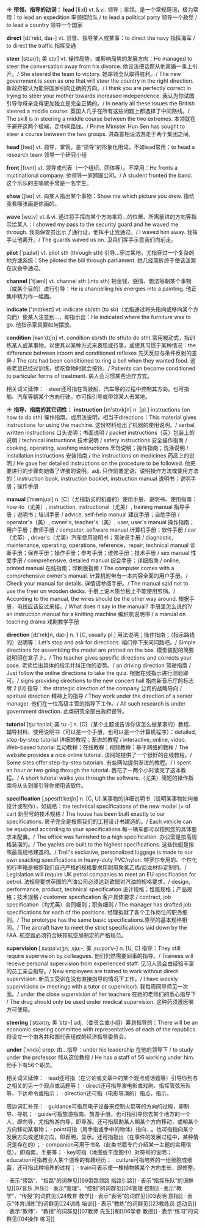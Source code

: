 ☀ <span class="category">**带领、指导的动词：**</span>
<span class="vocabulary">**lead**</span> [li:d] 
<span class="definition">vt.＆vi. 领导；率领。是一个常规用词，极为常用：</span>to lead an expedition 率领探险队 / to lead a political party 领导一个政党 / to lead a country 领导一个国家

<span class="vocabulary">**direct**</span> [dɪ'rekt, daɪ-] 
<span class="definition">vt. 监督、指导某人或某事：</span>to direct the navy 指挥海军 / to direct the traffic 指挥交通
           
<span class="vocabulary">**steer**</span> [stɪə(r); 美 stɪr]
<span class="definition">vt. 操控局势，或影响局势的发展方向：</span>He managed to steer the conversation away from his divorce. 他设法把话题从他离婚一事上引开。/ She steered the team to victory. 她率领全队取得胜利。/ The new government is seen as one that will steer the country in the right direction. 新政府被认为能将国家引向正确的方向。/ I think you are perfectly correct in trying to steer your mother towards increased independence. 我认为你试图引导你母亲变得更加独立是完全正确的。/ In nearly all these issues the British steered a middle course. 英国人几乎在所有这些问题上都选择了中间路线。/ The skill is in steering a middle course between the two extremes. 本领就在于避开这两个极端，走中间路线。/ Prime Minister Hun Sen has sought to steer a course between the two groups. 洪森首相设法游走于两个集团之间。

<span class="vocabulary">**head**</span> [hed] 
<span class="definition">vt. 领导，掌管。是“领导”的形象化用词，不如lead常用：</span>to head a research team 领导一个研究小组

<span class="vocabulary">**front**</span> [frʌnt] 
<span class="definition">vt. 领导或代表（一个组织、团体等）。不常用：</span>He fronts a multinational company. 他领导一家跨国公司。/ A student fronted the band. 这个乐队的主唱歌手曾是一名学生。

<span class="vocabulary">**show**</span> [ʃəʊ] 
<span class="definition">vt. 向某人指出某个事物：</span>Show me which picture you drew. 指给我看哪张画是你画的。

<span class="vocabulary">**wave**</span> [weɪv] 
<span class="definition">vt.＆vi. 通过将手挥向某个方向来将…的位置、所需前进的方向等指示给某人：</span>I showed my pass to the security guard and he waved me through. 我向保安员出示了通行证，他挥手让我通过。/ I waved him away. 我挥手让他离开。/ The guards waved us on. 卫兵们挥手示意我们向前走。

<span class="vocabulary">**pilot**</span> ['paɪlət] 
<span class="definition">vt. pilot sth (through sth) 引导…穿过某地，尤指穿过一个复杂的地方或系统：</span>She piloted the bill through parliament. 她几经周折终于使该法案在议会中通过。

<span class="vocabulary">**channel**</span> ['tʃænl] 
<span class="definition">vt. channel sth (into sth) 把金钱、感情、想法等朝某个事物（或某个目的）进行引导：</span>He is channelling his energies into a painting. 他正集中精力作一幅画。

<span class="vocabulary">**indicate**</span> ['ɪndɪkeɪt] 
<span class="definition">vt. indicate sb/sth (to sb)（尤指通过将头指向或移向某个方向而）使某人注意到…，即指示出：</span>He indicated where the furniture was to go. 他指示家具要如何摆放。

<span class="vocabulary">**condition**</span> [kən'dɪʃn] 
<span class="definition">vt. condition sb/sth (to sth/to do sth) 常用被动式，指训练某人或某事物，以使其以某种方式来表现或行事，或使其习惯于某种情况：</span>the difference between inborn and conditioned reflexes 先天反应与条件反射的差异 / The rats had been conditioned to ring a bell when they wanted food. 这些老鼠已经过训练，想吃食物时就会按铃。/ Patients can become conditioned to particular forms of treatment. 病人会习惯某些治疗方式。

相关词义延伸：
· steer还可指在驾驶船、汽车等的过程中控制其方向。也可指船、汽车等朝某个方向行驶。亦可指引导或带领某人去某地。

☀ <span class="category">**指导、指南的其它词性：**</span>
<span class="vocabulary">**instruction**</span> [ɪn'strʌkʃn] 
<span class="definition">n. [pl.] instructions (on how to do sth) 操作指南，或用法说明，相当于directions：</span>This material gives instructions for using the machine. 这份材料给出了机器的使用说明。/ verbal, written instructions 口头说明；书面说明 / packet instructions（英）包装上的说明 / technical instructions 技术说明 / safety instructions 安全操作指南 / cooking, operating, washing instructions 烹饪说明；操作指南；洗涤说明 / installation instructions 安装指南 / the instructions on medicines 药品上的说明 / He gave her detailed instructions on the procedure to be followed. 他把要进行的步骤向她做了详细的说明。<span class="definition">adj. 只作前置定语，说明操作方法或使用方法的：</span>instruction book, instruction booklet, instruction manual 说明书；说明手册；操作手册

<span class="vocabulary">**manual**</span> [ˈmænjuəl]
<span class="definition">n. [C]（尤指新买的机器的）使用手册、说明书、使用指南：</span>how-to（尤美）, instruction, instructional（尤美）, training manual 指导手册；说明书；培训手册 / advice, self-help manual 建议手册；自助手册 / operator's（美）, owner's, teacher's（美）, user, user's manual 操作指南；用户手册；教师手册 / computer, software manual 计算机手册；软件手册 / car（尤英）, driver's（尤美）汽车使用说明书；驾驶员手册 / diagnostic, maintenance, operating, operations, reference，repair, technical manual 诊断手册；保养手册；操作手册；参考手册；维修手册；技术手册 / sex manual 性爱手册 / comprehensive, detailed manual 综合手册；详细指南 / online, printed manual 在线指南；印刷版指南 / The computer comes with a comprehensive owner's manual. 计算机附带有一本内容全面的用户手册。/ Check your manual for details. 详情请参阅手册。/ The manual said not to use the fryer on wooden decks. 手册上说木质台板上不能使用煎锅。/ According to the manual, the wires should be the other way around. 根据手册，电线应该反过来接。/ What does it say in the manual? 手册里怎么说的?/ an instruction manual for a knitting machine 编织机说明书 / a manual on teaching drama 戏剧教学手册

<span class="vocabulary">**direction**</span> [dɪ'rekʃn, daɪ-] 
<span class="definition">n. 1 [C, usually pl.] 用法说明；操作指南；（指示路线的）说明等：</span>Let’s stop and ask for directions. 咱们停下来问问路吧。/ Simple directions for assembling the model are printed on the box. 模型装配的简要说明印在盒子上。/ The teacher gives specific directions and corrects your pose. 老师给出具体的指示并纠正你的姿势。/ an driving direction 驾驶指南 / Just follow the online directions to take the quiz. 根据在线指示进行测验即可。/ signs providing directions to the new concert hall 指向新音乐厅的标志牌 <span class="definition">2 [U] 指导：</span>the strategic direction of the company 公司的战略导向 / spiritual direction 精神上的指导 / They work under the direction of a senior manager. 他们在一位高级主管的指导下工作。/ All such research is under government direction. 此类研究全部由政府督导。
                  
<span class="vocabulary">**tutorial**</span> [tju:ˈtɔ:riəl; 美 tu:-]
<span class="definition">n. [C]（某个主题或告诉你该怎么做某事的）教程、辅导材料、使用说明书（可以是一个手册，也可以是一个计算机程序）：</span>detailed, step-by-step tutorial 详细的教程；渐进的教程 / interactive, online, video, Web-based tutorial 互动教程；在线教程；视频教程；基于网络的教程 / The website provides a nice online tutorial. 该网站提供了一个很好的在线教程。/ Some sites offer step-by-step tutorials. 有些网站提供渐进的教程。/ I spent an hour or two going through the tutorial. 我花了一两个小时读完了这本教程。/ A short tutorial walks you through the software.（尤美）简短的操作指南将从头到尾引导你使用该软件。

<span class="vocabulary">**specification**</span> [ˌspesɪfɪˈkeɪʃn]
<span class="definition">n. [C, U] 某事物的详细说明书（说明某事物如何被设计或制作），如规格：</span>the technical specifications of the new model (= of car) 新型号的技术规格 / The house has been built exactly to our specifications. 房子完全是按照我们的工程设计书建造的。/ Each vehicle can be equipped according to your specifications.每一辆车都可以按照您的具体要求来配置。/ The office was furnished to a high specification. 办公室是按高规格装潢的。/ The yachts are built to the highest specifications. 这些快艇是按照最高规格建造的。/ Troll's exclusive, personalized luggage is made to our own exacting specifications in heavy-duty PVC/nylon. 特罗尔专用的、个性化的行李箱是按照我们自己严格的规格要求用耐用聚氯乙烯/尼龙材料定制的。/ Legislation will require UK petrol companies to meet an EU specification for petrol. 法规将要求英国的汽油公司必须达到欧盟对汽油的规格要求。/ design, performance, product, technical specification 设计规格；性能规格；产品规格；技术规格 / customer specification 客户具体要求 / contract, job specification（均尤英）合同细则；职务细则 / The manager has drafted job specifications for each of the positions. 经理拟就了各个工作岗位的职务细则。/ The prototype has the same basic specifications.原型的基本规格相同。/ The aircraft have to meet the strict specifications laid down by the FAA. 航空器必须符合联邦航空局制定的严格规范。

<span class="vocabulary">**supervision**</span> [ˌsu:pəˈvɪʒn; ˌsju:-; 美 ˌsu:pərˈv-]
<span class="definition">n. [U, C] 指导：</span>They still require supervision by colleagues. 他们仍然需要同事的指导。/ Trainees will receive personal supervision from experienced staff. 见习人员会由经验丰富的员工亲自指导。/ New employees are trained to work without direct supervision. 新员工受训在没有直接指导的情况下工作。/ I have weekly supervisions (= meetings with a tutor or supervisor). 我每周同导师见一次面。/ under the close supervision of her teachers 在她的老师们的悉心指导下 / The drug should only be used under medical supervision. 这种药须遵医嘱方可使用。
           
<span class="vocabulary">**steering**</span> [ˈstɪərɪŋ; 美 ˈstɪr-]
<span class="definition">adj.（委员会或小组）筹划指导的：</span>There will be an economic steering committee with representatives of each of the republics. 将设立一个由各共和国代表组成的经济指导委员会。

<span class="vocabulary">**under**</span> ['ʌndə] 
<span class="definition">prep. 由…指导：</span>under his leadership 在他的领导下 / to study under the professor 师从这位教授 / He has a staff of 56 working under him. 他手下有56个职员。

相关词义延伸：
· lead还可指（在讨论或文章中的某个观点或话题等）引导你到与之相关的另一个观点或话题等；
· direct还可指导演电影或戏剧、指挥管弦乐队等、下达命令或指示；
· direction还可指（电影导演的）指点，指示。

周边词汇补充：
· guidance可指用电子设备来控制火箭等的方向的过程，即制导、导航；
· guide可指旅游指南、旅游手册。也可指引导你去某个地方的一个人，即向导，尤指旅游向导，即导游。还可指帮助某人朝某个方向移动，或朝某个方向移动某事物；
· point可指（用手指或手中的物体）指向…。也可指指向某个发展方向或逻辑方向，即表明，显示。还可指指出（在事件的发展过程中，某种情况是存在的）；
· companion可用于书名（此类书籍专门介绍某一主题的实用信息），即指南，手册等；
· key可指（地图或平面图中）对符号的说明；
· education可指教会人某个道理的有趣经历；
· culture可指培养的一组细胞或细菌，还可指此种培养的过程；
· train可表示使一株植物朝某个方向生长，即修整。

· 表示“带路”、“指路”的词群见[[69带路领路 指路引路]]
· 表示“指挥乐队”的词群见[[07音乐 声乐]]
· 表示“管理”、“控制”的词群见[[04管理 控制]]
· 表示“教学”、“传授”的词群见[[24教育 教学]]
· 表示“表明”的词群见[[03表明 意指]]
· 表示“体育训练”的词群见[[24训练 培训]]
· 表示“教练”的词群见[[23教练员 运动员]]
· 表示“教师”、“教授”的词群见[[07教师 先生]]和[[06学者 教授]]
· 表示“练习”的词群见[[04操作 练习]]
